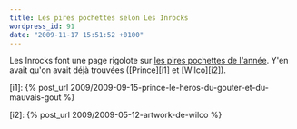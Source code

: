 ```yaml
---
title: Les pires pochettes selon Les Inrocks
wordpress_id: 91
date: "2009-11-17 15:51:52 +0100"
---
```


Les Inrocks font une page rigolote sur [les pires pochettes de l'année][1]. Y'en
avait qu'on avait déjà trouvées ([Prince][i1] et [Wilco][i2]).

[i1]:
{% post_url 2009/2009-09-15-prince-le-heros-du-gouter-et-du-mauvais-gout %}

[i2]: {% post_url 2009/2009-05-12-artwork-de-wilco %}

[1]:
  https://web.archive.org/web/20091120074144/http://www.lesinrocks.com/musique/musique-article/t/1258460520/article/art-visuel-20-pochettes-lol-et-wtf/
  "Art visuel : 20 pochettes LOL et WTF"
